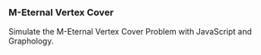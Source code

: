 ### M-Eternal Vertex Cover

Simulate the M-Eternal Vertex Cover Problem with JavaScript and Graphology.
